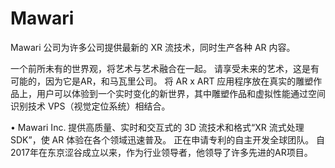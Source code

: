 # 

# Mawari

Mawari 公司为许多公司提供最新的 XR 流技术，同时生产各种 AR 内容。

一个前所未有的世界观，将艺术与艺术融合在一起。 请享受未来的艺术，这是有可能的，因为它是AR，和马瓦里公司。 将 AR x ART 应用程序放在真实的雕塑作品上，用户可以体验到一个实时变化的新世界，其中雕塑作品和虚拟性能通过空间识别技术 VPS（视觉定位系统）相结合。

• Mawari
Inc. 提供高质量、实时和交互式的 3D 流技术和格式“XR 流式处理 SDK”，使 AR 体验在各个领域迅速普及。 正在申请专利的自主开发全球团队。 自2017年在东京涩谷成立以来，作为行业领导者，他领导了许多先进的AR项目。



